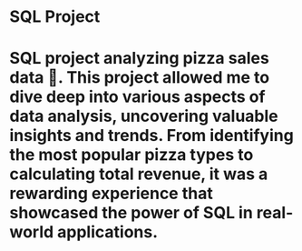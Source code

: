 # SQL Project

#  SQL project analyzing pizza sales data 🍕. This project allowed me to dive deep into various aspects of data analysis, uncovering valuable insights and trends. From identifying the most popular pizza types to calculating total revenue, it was a rewarding experience that showcased the power of SQL in real-world applications.
